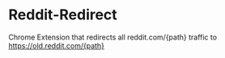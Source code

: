 # Reddit-Redirect
Chrome Extension that redirects all reddit.com/{path} traffic to https://old.reddit.com/{path}
